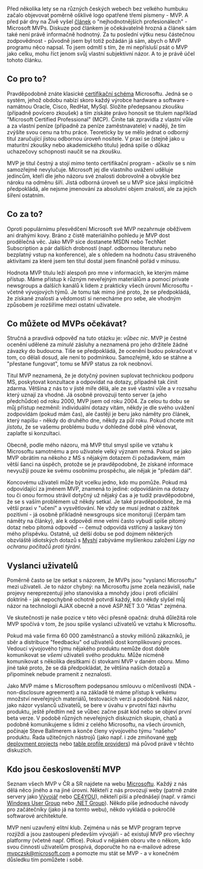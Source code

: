 <!-- dcterms:identifier = aspnetcz#78 -->
<!-- dcterms:title = "Nejhodnotnější profesionálové" Microsoftu - co se skrývá za zkratkou MVP -->
<!-- dcterms:abstract = Před několika lety se na různých českých webech bez velkého humbuku začalo objevovat poměrně ošklivé logo opatřené třemi písmeny - MVP. A před pár dny na Živě vyšel článek o "nejhodnotnějších profesionálech" - Microsoft MVPs. Diskuze pod článkem je očekávatelně hrozná a článek sám také není právě informačně hodnotný. Za tu poslední výtku nesu částečnou zodpovědnost - původně jsem byl totiž požádán já sám, abych o MVP programu něco napsal. To jsem odmítl s tím, že mi nepřísluší psát o MVP jako celku, mohu říct jenom svůj vlastní subjektivní názor. A to je právě účel tohoto článku. -->
<!-- np9:categoryId = 1 -->
<!-- x4w:category = IT -->
<!-- np9:authorId = 1 -->
<!-- np9:authorEmail = michal.valasek@altairis.cz -->
<!-- dcterms:creator = Michal Altair Valášek -->
<!-- dcterms:created = 2006-02-24T03:09:14.687+01:00 -->
<!-- dcterms:dateAccepted = 2006-02-24T03:09:14.687+01:00 -->

Před několika lety se na různých českých webech bez velkého humbuku začalo objevovat poměrně ošklivé logo opatřené třemi písmeny - MVP. A před pár dny na Živě vyšel [článek](http://www.zive.cz/h/Uzivatel/AR.asp?ARI=128333) o "nejhodnotnějších profesionálech" - Microsoft MVPs. Diskuze pod článkem je očekávatelně hrozná a článek sám také není právě informačně hodnotný. Za tu poslední výtku nesu částečnou zodpovědnost - původně jsem byl totiž požádán já sám, abych o MVP programu něco napsal. To jsem odmítl s tím, že mi nepřísluší psát o MVP jako celku, mohu říct jenom svůj vlastní subjektivní názor. A to je právě účel tohoto článku.

## Co pro to?

Pravděpodobně znáte klasické [certifikační schéma](http://www.microsoft.com/learning/mcp/default.asp) Microsoftu. Jedná se o systém, jehož obdobu nabízí skoro každý výrobce hardware a software - namátnou Oracle, Cisco, RedHat, MySql. Složíte předepsanou zkoušku (případně povícero zkoušek) a tím získáte právo honosit se titulem například "Microsoft Certified Professional" (MCP). Činíte tak zpravidla z vlastní vůle a za vlastní peníze (případně za peníze zaměstnavatele) v naději, že tím zvýšíte svou cenu na trhu práce. Teoreticky by se mělo jednat o odborný titul zaručující jistou odbornou úroveň nositele. V praxi se (stejně jako u maturitní zkoušky nebo akademického titulu) jedná spíše o důkaz uchazečovy schopnosti naučit se na zkoušku.

MVP je titul čestný a stojí *mimo* tento certifikační program - ačkoliv se s ním samozřejmě nevylučuje. Microsoft jej dle vlastního uvážení uděluje jedincům, kteří dle jeho názoru své znalosti dobrovolně a obvykle bez nároku na odměnu šíří. Jistá odborná úroveň se u MVP sice jaksi implicitně předpokládá, ale nejsme jmenování za absolutní objem znalostí, ale za jejich šíření ostatním.

## Co za to?

Oproti populárnímu přesvědčení Microsoft své MVP nezahrnuje oběživem ani drahými kovy. Bráno z čistě materiálního pohledu je MVP dost prodělečná věc. Jako MVP sice dostanete MSDN nebo TechNet Subscription a pár dalších drobností (např. odbornou literaturu nebo bezplatný vstup na konference), ale s ohledem na hodnotu času stráveného aktivitami za které jsem ten titul dostal jsem finančně pořád v mínusu.

Hodnota MVP titulu leží alespoň pro mne v informacích, ke kterým máme přístup. Máme přístup k různým neveřejným materiálům a pomocí private newsgroups a dalších kanálů k lidem z prakticky všech úrovní Microsoftu - včetně vývojových týmů. Je tomu tak mimo jiné proto, že se předpokládá, že získané znalosti a vědomosti si nenecháme pro sebe, ale vhodným způsobem je rozšíříme mezi ostatní uživatele.

## Co můžete od MVPs očekávat?

Stručná a pravdivá odpověď na tuto otázku je: *vůbec nic*. MVP je čestné ocenění udělené za *minulé* zásluhy a neznamená pro jeho držitele žádné závazky do budoucna. Tiše se předpokládá, že ocenění budou pokračovat v tom, co dělali dosud, ale není to podmínkou. Samozřejmě, kdo se stáhne a "přestane fungovat", tomu se MVP status za rok neobnoví.

Titul MVP neznamená, že je dotyčný povinen suplovat technickou podporu MS, poskytovat konzultace a odpovídat na dotazy, případně tak činit zdarma. Většina z nás to v jisté míře dělá, ale ze své vlastní vůle a v rozsahu který uznají za vhodné. Já osobně provozuji tento server (a jeho předchůdce) od roku 2000, MVP jsem od roku 2004. Za celou tu dobu se můj přístup nezměnil: individuální dotazy vítám, někdy je dle svého uvážení zodpovídám (pokud mám čas), ale častěji je beru jako náměty pro článek, který napíšu - někdy do druhého dne, někdy za půl roku. Pokud chcete mít *jistotu*, že se vašemu problému budu v dohledné době plně věnovat, zaplaťte si konzultaci.

Obecně, podle mého názoru, má MVP titul smysl spíše ve vztahu k Microsoftu samotnému a pro uživatele velký význam nemá. Pokud se jako MVP obrátím na někoho z MS s nějakým dotazem či požadavkem, mám větší šanci na úspěch, protože se je pravděpodobné, že získané informace nevyužiji pouze ke svému osobnímu prospěchu, ale nějak je "předám dál".

Koncovému uživateli může být vcelku jedno, kdo mu pomůže. Pokud má odpovídající za jménem MVP, znamená to jediné: odpovídáním na dotazy tou či onou formou strávil dotyčný už nějaký čas a je tudíž pravděpodobné, že se s vaším problémem už někdy setkal. Je také pravděpodobné, že má větší praxi v "učení" a vysvětlování. Ne vždy se musí jednat o zážitek pozitivní - já osobně příkladně newsgroups sice monitoruji (čerpám tam náměty na články), ale k odpovědi mne velmi často vybudí spíše pitomý dotaz nebo pitomá odpověď -- čemuž odpovídá vstřícný a laskavý tón mého příspěvku. Ostatně, už delší dobu se pod dojmem některých obzvláště idiotských dotazů s [Myshí](http://www.bestijka.cz/) zabýváme myšlenkou založení *Ligy na ochranu počítačů proti týrání*.

## Vyslanci uživatelů

Poměrně často se lze setkat s názorem, že MVPs jsou "vyslanci Microsoftu" mezi uživateli. Je to názor chybný: na Microsoftu jsme zcela nezávislí, naše projevy nereprezentují jeho stanoviska a mnohdy jdou i proti oficiální doktríně - jak nepochybně ochotně potvrdí každý, kdo někdy slyšel můj názor na technologii AJAX obecně a nové ASP.NET 3.0 "Atlas" zejména.

Ve skutečnosti je naše pozice v této věci přesně opačná: druhá důležitá role MVP spočívá v tom, že jsou spíše vyslanci uživatelů ve vztahu k Microsoftu.

Pokud má vaše firma 60 000 zaměstnanců a stovky miliónů zákazníků, je sběr a distribuce "feedbacku" od uživatelů dost komplikovaný proces. Vedoucí vývojového týmu nějakého produktu nemůže dost dobře komunikovat se *všemi* uživateli svého produktu. Může nicméně komunikovat s několika desítkami či stovkami MVP v daném oboru. Mimo jiné také proto, že se dá předpokládat, že většina našich dotazů a připomínek nebude pramenit z neznalosti.

Jako MVP máme s Microsoftem podepsanou smlouvu o mlčenlivosti (NDA - non-disclosure agreement) a na základě té máme přístup k velkému množství neveřejných materiálů, testovacích verzí a podobně. Náš názor, jako názor vyslanců uživatelů, se bere v úvahu v prvotní fázi návrhu produktu, ještě předtím než se vůbec začne psát kód nebo se objeví první beta verze. V podobě různých neveřejných diskuzních skupin, chatů a podobně komunikujeme s lidmi z celého Microsoftu, na všech úrovních, počínaje Steve Ballmerem a konče členy vývojového týmu "našeho" produktu. Řada užitečných nástrojů (jako např. i zde zmiňované [web deployment projects](http://msdn.microsoft.com/asp.net/reference/infrastructure/wdp/default.aspx) nebo [table profile providers](http://www.asp.net/sandbox/samp_profiles.aspx)) má původ právě v těchto diskuzích.

## Kdo jsou českoslovenští MVP

Seznam všech MVP v ČR a SR najdete na webu [Microsoftu](http://www.microsoft.com/cze/communities/mvp/mvpcz.mspx). Každý z nás dělá něco jiného a na jiné úrovni. Někteří z nás provozují weby (patrně znáte servery jako [Vývojář](http://www.vyvojar.cz/) nebo [CE4YOU](http://www.ce4you.cz/)), někteří píší a přednášejí (např. v rámci [Windows User Group](http://www.wug.cz/) nebo [.NET Group](http://www.dng.cz/)). Někdo píše jednoduché návody pro začátečníky (jako já na tomto webu), někdo vykládá o pokročilé softwarové architektuře.

MVP není uzavřený elitní klub. Zejména u nás se MVP program teprve rozjíždí a jsou zastoupeni především vývojáři - ač existují MVP pro všechny platformy (včetně např. Office). Pokud v nějakém oboru víte o někom, kdo svou činností uživatelům prospívá, doporučte ho na e-mailové adrese [mvpczsk@microsoft.com](mailto:mvpczsk@microsoft.com) a pomozte mu stát se MVP - a v konečném důsledku tím pomůžete i sobě.